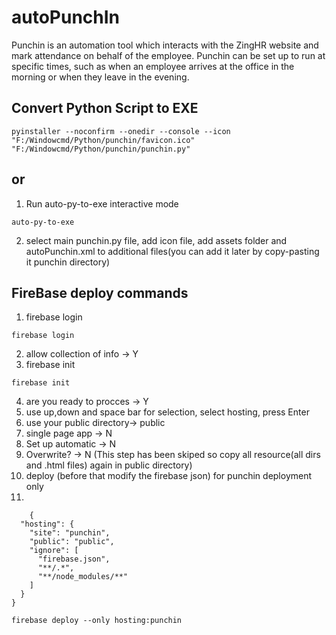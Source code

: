 # autoPunchIn

Punchin is an automation tool which interacts with the ZingHR website and mark attendance on behalf of the employee. Punchin can be set up to run at specific times, such as when an employee arrives at the office in the morning or when they leave in the evening.

## Convert Python Script to EXE
```
pyinstaller --noconfirm --onedir --console --icon "F:/Windowcmd/Python/punchin/favicon.ico"  "F:/Windowcmd/Python/punchin/punchin.py"
```
## or
1. Run auto-py-to-exe interactive mode
```
auto-py-to-exe
```
2. select main punchin.py file, add icon file, add assets folder and autoPunchin.xml to additional files(you can add it later by copy-pasting it punchin directory)

## FireBase deploy commands

1. firebase login
```
firebase login
```
2. allow collection of info -> Y
3. firebase init
```
firebase init
```
4. are you ready to procces -> Y
5. use up,down and space bar for selection, select hosting, press Enter
6. use your public directory-> public
7. single page app -> N
8. Set up automatic -> N
9. Overwrite? -> N (This step has been skiped so copy all resource(all dirs and .html files) again in public directory)
10. deploy (before that modify the firebase json) for punchin deployment only
11.
```
    {
  "hosting": {
	"site": "punchin",
    "public": "public",
    "ignore": [
      "firebase.json",
	  "**/.*",
      "**/node_modules/**"
    ]
  }
}
```
```
firebase deploy --only hosting:punchin
```
